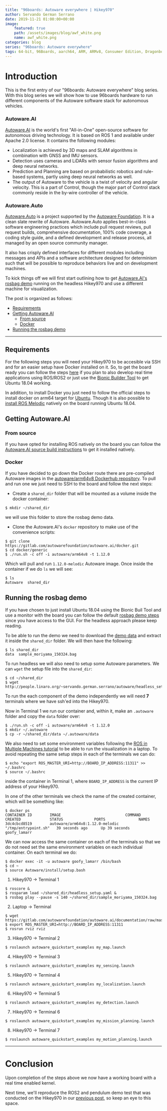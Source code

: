 ```yaml
---
title: "96boards: Autoware everywhere | Hikey970"
author: Servando German Serrano
date: 2019-11-21 01:00:00+00:00
image:
    featured: true
    path: /assets/images/blog/awf_white.png
    name: awf_white.png
categories: blog
series: "96boards: Autoware everywhere"
tags: 64-bit, 96Boards, aarch64, ARM, ARMv8, Consumer Edition, Dragonboard-845c, Linaro, Linux, arm64, real time, ROS2
---
```


# Introduction
This is the first entry of our "96boards: Autoware everywhere" blog series. With this blog series we will show how to use 96boards hardware to run different components of the Autoware software stack for autonomous vehicles.

### Autoware.AI
[Autoware.AI](https://www.autoware.ai/) is the world's first "All-in-One" open-source software for autonomous driving technology. It is based on ROS 1 and available under Apache 2.0 license. It contains the following modules:
- Localization is achieved by 3D maps and SLAM algorithms in combination with GNSS and IMU sensors.
- Detection uses cameras and LiDARs with sensor fusion algorithms and deep neural networks.
- Prediction and Planning are based on probabilistic robotics and rule-based systems, partly using deep neural networks as well.
- The output of Autoware to the vehicle is a twist of velocity and angular velocity. This is a part of Control, though the major part of Control stack commonly reside in the by-wire controller of the vehicle.

### Autoware.Auto
[Autoware.Auto](https://www.autoware.auto/) is a project supported by the [Autoware Foundation](https://www.autoware.org/). It is a clean slate rewrite of Autoware. Autoware.Auto applies best-in-class software engineering practices which include pull request reviews, pull request builds, comprehensive documentation, 100% code coverage, a coding style guide, and a defined development and release process, all managed by an open source community manager.

It also has crisply defined interfaces for different modules including messages and APIs and a software architecture designed for determinism such that will be possible to reproduce behaviors live and on development machines.


To kick things off we will first start outlining how to get [Autoware.AI's rosbag demo](https://gitlab.com/autowarefoundation/autoware.ai/autoware/wikis/ROSBAG-Demo) running on the headless Hikey970 and use a different machine for visualization.

The post is organized as follows:
- [Requirements](#requirements)
- [Getting Autoware.AI](#getting-autoware.ai)
  - [From source](#from-source)
  - [Docker](#docker)
- [Running the rosbag demo](#running-the-rosbag-demo)


***
## Requirements
For the following steps you will need your Hikey970 to be accesible via SSH and for an easier setup have Docker installed on it. So, to get the board ready you can follow the steps [here](https://www.96boards.org/blog/hikey970-rt/) if you plan to also develop real time applications using ROS/ROS2 or just use the [Bionic Builder Tool](https://discuss.96boards.org/t/tool-bionic-builder-automated-kernel-ubuntu-builder-for-hikey970/7879) to get Ubuntu 18.04 working.

In addition, to install Docker you just need to follow the official steps to install docker on arm64 target for [Ubuntu](https://docs.docker.com/install/linux/docker-ce/ubuntu/). Though it is also possible to [install ROS Melodic](http://wiki.ros.org/melodic/Installation/Ubuntu) natively on the board running Ubuntu 18.04.

## Getting Autoware.AI

### From source
If you have opted for installing ROS natively on the board you can follow the [Autoware.AI source build instructions](https://gitlab.com/autowarefoundation/autoware.ai/autoware/wikis/Source-Build) to get it installed natively.

### Docker
If you have decided to go down the Docker route there are pre-compiled Autoware images in the [autoware/arm64v8 Dockerhub repository](https://hub.docker.com/r/autoware/arm64v8/tags). To pull and run one we just need to SSH to the board and follow the next steps:
- Create a `shared_dir` folder that will be mounted as a volume inside the docker container:
```
$ mkdir ~/shared_dir
```
we will use this folder to store the rosbag demo data.
- Clone the Autoware.AI's `docker` repository to make use of the convenience scripts:
```
$ git clone https://gitlab.com/autowarefoundation/autoware.ai/docker.git
$ cd docker/generic
$ ./run.sh -c off -i autoware/arm64v8 -t 1.12.0
```
Which will pull and run `1.12.0-melodic` Autoware image. Once inside the container if we do `ls` we will see:
```
$ ls
Autoware  shared_dir
```

## Running the rosbag demo
If you have chosen to just install Ubuntu 18.04 using the Bionic Buil Tool and use a monitor with the board you can follow the default [rosbag demo steps](https://gitlab.com/autowarefoundation/autoware.ai/autoware/wikis/ROSBAG-Demo) since you have access to the GUI. For the headless approach please keep reading.

To be able to run the demo we need to download the [demo data](https://gitlab.com/autowarefoundation/autoware.ai/autoware/wikis/ROSBAG-Demo#demo-data) and extract it inside the `shared_dir` folder. We will then have the following:
```
$ ls shared_dir
data  sample_moriyama_150324.bag
```
To run headless we will also need to setup some Autoware parameters. We can `wget` the setup file into the `shared_dir`:
```
$ cd ~/shared_dir
$ wget http://people.linaro.org/~servando.german.serrano/autoware/headless_setup.yaml
```

To run the each component of the demo independently we will need **7** terminals where we have ssh'ed into the Hikey970.

Now in Terminal 1 we run our container and, within it, make an `.autoware` folder and copy the `data` folder over:
```
$ ./run.sh -c off -i autoware/arm64v8 -t 1.12.0
$ mkdir ~/.autoware
$ cp -r ~/shared_dir/data ~/.autoware/data
```
We also need to set some environment variables following the [ROS in Multiple Machines tutorial](http://wiki.ros.org/ROS/Tutorials/MultipleMachines) to be able to run the visualization in a laptop. To avoid repeating the same setup steps in each of the terminals we can do:
```
$ echo "export ROS_MASTER_URI=http://BOARD_IP_ADDRESS:11311" >> ~/.bashrc
$ source ~/.bashrc
```
inside the container in Terminal 1, where `BOARD_IP_ADDRESS` is the current IP address of your Hikey970.

In one of the other terminals we check the name of the created container, which will be something like:
```
$ docker ps
CONTAINER ID        IMAGE                             COMMAND                CREATED             STATUS              PORTS               NAMES
3dc4cbcd8519        autoware/arm64v8:1.12.0-melodic   "/tmp/entrypoint.sh"   39 seconds ago      Up 39 seconds                           goofy_lamarr
```
We can now access the same container on each of the terminals so that we do not need set the same environment variables on each individual container. On each terminal we do:
```
$ docker exec -it -u autoware goofy_lamarr /bin/bash
$ cd ~
$ source Autoware/install/setup.bash
```
1. Hikey970 -> Terminal 1
```
$ roscore &
$ rosparam load ~/shared_dir/headless_setup.yaml &
$ rosbag play --pause -s 140 ~/shared_dir/sample_moriyama_150324.bag
```

2. Laptop -> Terminal
```
$ wget https://gitlab.com/autowarefoundation/autoware.ai/documentation/raw/master/autoware_quickstart_examples/launch/rosbag_demo/default.rviz
$ export ROS_MASTER_URI=http://BOARD_IP_ADDRESS:11311
$ rosrun rviz rviz
```

3. Hikey970 -> Terminal 2
```
$ roslaunch autoware_quickstart_examples my_map.launch
```

4. Hikey970 -> Terminal 3
```
$ roslaunch autoware_quickstart_examples my_sensing.launch
```

5. Hikey970 -> Terminal 4
```
$ roslaunch autoware_quickstart_examples my_localization.launch
```

6. Hikey970 -> Terminal 5
```
$ roslaunch autoware_quickstart_examples my_detection.launch
```

7. Hikey970 -> Terminal 6
```
$ roslaunch autoware_quickstart_examples my_mission_planning.launch
```

8. Hikey970 -> Terminal 7
```
$ roslaunch autoware_quickstart_examples my_motion_planning.launch
```





***

# Conclusion

Upon completion of the steps above we now have a working board with a real time enabled kernel.

Next time, we'll reproduce the ROS2 and pendulum demo test that was conducted on the Hikey970 in our [previous post](https://www.96boards.org/blog/hikey970-ros2/), so keep an eye to this space.
